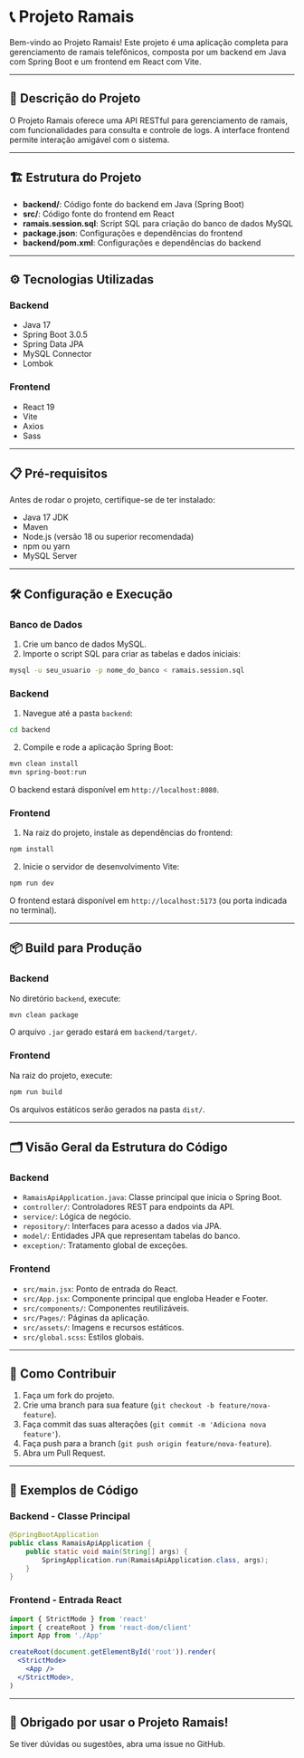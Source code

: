 # 📞 Projeto Ramais

Bem-vindo ao Projeto Ramais! Este projeto é uma aplicação completa para gerenciamento de ramais telefônicos, composta por um backend em Java com Spring Boot e um frontend em React com Vite.

---

## 🚀 Descrição do Projeto

O Projeto Ramais oferece uma API RESTful para gerenciamento de ramais, com funcionalidades para consulta e controle de logs. A interface frontend permite interação amigável com o sistema.

---

## 🏗️ Estrutura do Projeto

- **backend/**: Código fonte do backend em Java (Spring Boot)
- **src/**: Código fonte do frontend em React
- **ramais.session.sql**: Script SQL para criação do banco de dados MySQL
- **package.json**: Configurações e dependências do frontend
- **backend/pom.xml**: Configurações e dependências do backend

---

## ⚙️ Tecnologias Utilizadas

### Backend
- Java 17
- Spring Boot 3.0.5
- Spring Data JPA
- MySQL Connector
- Lombok

### Frontend
- React 19
- Vite
- Axios
- Sass

---

## 📋 Pré-requisitos

Antes de rodar o projeto, certifique-se de ter instalado:

- Java 17 JDK
- Maven
- Node.js (versão 18 ou superior recomendada)
- npm ou yarn
- MySQL Server

---

## 🛠️ Configuração e Execução

### Banco de Dados

1. Crie um banco de dados MySQL.
2. Importe o script SQL para criar as tabelas e dados iniciais:

```bash
mysql -u seu_usuario -p nome_do_banco < ramais.session.sql
```

### Backend

1. Navegue até a pasta `backend`:

```bash
cd backend
```

2. Compile e rode a aplicação Spring Boot:

```bash
mvn clean install
mvn spring-boot:run
```

O backend estará disponível em `http://localhost:8080`.

### Frontend

1. Na raiz do projeto, instale as dependências do frontend:

```bash
npm install
```

2. Inicie o servidor de desenvolvimento Vite:

```bash
npm run dev
```

O frontend estará disponível em `http://localhost:5173` (ou porta indicada no terminal).

---

## 📦 Build para Produção

### Backend

No diretório `backend`, execute:

```bash
mvn clean package
```

O arquivo `.jar` gerado estará em `backend/target/`.

### Frontend

Na raiz do projeto, execute:

```bash
npm run build
```

Os arquivos estáticos serão gerados na pasta `dist/`.

---

## 🗂️ Visão Geral da Estrutura do Código

### Backend

- `RamaisApiApplication.java`: Classe principal que inicia o Spring Boot.
- `controller/`: Controladores REST para endpoints da API.
- `service/`: Lógica de negócio.
- `repository/`: Interfaces para acesso a dados via JPA.
- `model/`: Entidades JPA que representam tabelas do banco.
- `exception/`: Tratamento global de exceções.

### Frontend

- `src/main.jsx`: Ponto de entrada do React.
- `src/App.jsx`: Componente principal que engloba Header e Footer.
- `src/components/`: Componentes reutilizáveis.
- `src/Pages/`: Páginas da aplicação.
- `src/assets/`: Imagens e recursos estáticos.
- `src/global.scss`: Estilos globais.

---

## 🤝 Como Contribuir

1. Faça um fork do projeto.
2. Crie uma branch para sua feature (`git checkout -b feature/nova-feature`).
3. Faça commit das suas alterações (`git commit -m 'Adiciona nova feature'`).
4. Faça push para a branch (`git push origin feature/nova-feature`).
5. Abra um Pull Request.

---

## 📸 Exemplos de Código

### Backend - Classe Principal

```java
@SpringBootApplication
public class RamaisApiApplication {
    public static void main(String[] args) {
        SpringApplication.run(RamaisApiApplication.class, args);
    }
}
```

### Frontend - Entrada React

```jsx
import { StrictMode } from 'react'
import { createRoot } from 'react-dom/client'
import App from './App'

createRoot(document.getElementById('root')).render(
  <StrictMode>
    <App />
  </StrictMode>,
)
```

---

## 🎉 Obrigado por usar o Projeto Ramais!

Se tiver dúvidas ou sugestões, abra uma issue no GitHub.
